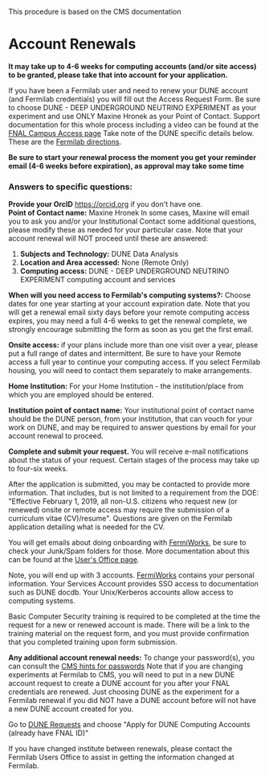 This procedure is based on the CMS documentation

# Account Renewals

**It may take up to 4-6 weeks for computing accounts (and/or site access) to be granted, please take that into account for your application.**

If you have been a Fermilab user and need to renew your DUNE account (and Fermilab credentials) you will fill out the Access Request Form. Be sure to choose DUNE - DEEP UNDERGROUND NEUTRINO EXPERIMENT as your experiment and use ONLY Maxine Hronek as your Point of Contact. Support documentation for this whole process including a video can be found at the [FNAL Campus Access page](https://get-connected.fnal.gov/accessandbadging/access/) Take note of the DUNE specific details below. These are the [Fermilab directions](https://fermi.servicenowservices.com/kb_view.do?sysparm_article=KB0012399).

**Be sure to start your renewal process the moment you get your reminder email (4-6 weeks before expiration), as approval may take some time**

### Answers to specific questions:  

**Provide your OrcID**  https://orcid.org if you don't have one.  
**Point of Contact name:** Maxine Hronek
In some cases, Maxine will email you to ask you and/or your Institutional Contact some additional questions, please modify these as needed for your particular case. Note that your account renewal will NOT proceed until these are answered:
1. **Subjects and Technology:** DUNE Data Analysis
2. **Location and Area accessed:** None (Remote Only)
3. **Computing access:** DUNE - DEEP UNDERGROUND NEUTRINO EXPERIMENT computing account and services



**When will you need access to Fermilab's computing systems?:** Choose dates for one year starting at your account expiration date. Note that you will get a renewal email sixty days before your remote computing access expires, you may need a full 4-6 weeks to get the renewal complete, we strongly encourage submitting the form as soon as you get the first email.

**Onsite access:** if your plans include more than one visit over a year, please put a full range of dates and intermittent. Be sure to have your Remote access a full year to continue your computing access. If you select Fermilab housing, you will need to contact them separately to make arrangements.

**Home Institution:** For your Home Institution - the institution/place from which you are employed should be entered.

**Institution point of contact name:** Your institutional point of contact name should be the DUNE person, from your institution, that can vouch for your work on DUNE, and may be required to answer questions by email for your account renewal to proceed.

**Complete and submit your request.** You will receive e-mail notifications about the status of your request. Certain stages of the process may take up to four-six weeks.

After the application is submitted, you may be contacted to provide more information. That includes, but is not limited to a requirement from the DOE: "Effective February 1, 2019, all non-U.S. citizens who request new (or renewed) onsite or remote access may require the submission of a curriculum vitae (CV)/resume". Questions are given on the Fermilab application detailing what is needed for the CV.

You will get emails about doing onboarding with [FermiWorks](https://wd5.myworkday.com/wday/authgwy/fermilab/login.htmld), be sure to check your Junk/Spam folders for those. More documentation about this can be found at the [User's Office page](https://get-connected.fnal.gov/accessandbadging/access/).

Note, you will end up with 3 accounts.  [FermiWorks](https://wd5.myworkday.com/wday/authgwy/fermilab/login.htmld) contains your personal information.  Your Services Account provides SSO access to documentation such as DUNE docdb.  Your Unix/Kerberos accounts allow access to computing systems.

Basic Computer Security training is required to be completed at the time the request for a new or renewed account is made. There will be a link to the training material on the request form, and you must provide confirmation that you completed training upon form submission.

**Any additional account renewal needs:**
To change your password(s), you can consult the [CMS hints for passwords](https://uscms.org/uscms_at_work/computing/getstarted/password_fermilab.shtml)
Note that if you are changing experiments at Fermilab to CMS, you will need to put in a new DUNE account request to create a DUNE account for you after your FNAL credentials are renewed. Just choosing DUNE as the experiment for a Fermilab renewal if you did NOT have a DUNE account before will not have a new DUNE account created for you.

Go to [DUNE Requests](
https://fermi.servicenowservices.com/wp/?id=evg-catitem-browse&spa=1&sys_id=481cf6b6db7636005b1aff621f961954&sysparm_searchstr=DUNE) and choose "Apply for DUNE Computing Accounts
(already have FNAL ID)"

If you have changed institute between renewals, please contact the Fermilab Users Office to assist in getting the information changed at Fermilab.
